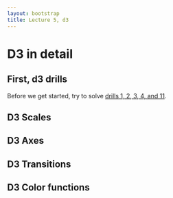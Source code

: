 ```yaml
---
layout: bootstrap
title: Lecture 5, d3
---
```


# D3 in detail

## First, d3 drills

Before we get started, try to solve [drills 1, 2, 3, 4, and 11](d3_drills/).

## D3 Scales

## D3 Axes

## D3 Transitions

## D3 Color functions
